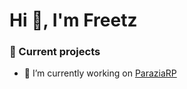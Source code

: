 # Hi 👋, I'm Freetz

### 🚧 Current projects

- 🔭 I’m currently working on [ParaziaRP](https://discord.gg/paraziarp)
#
